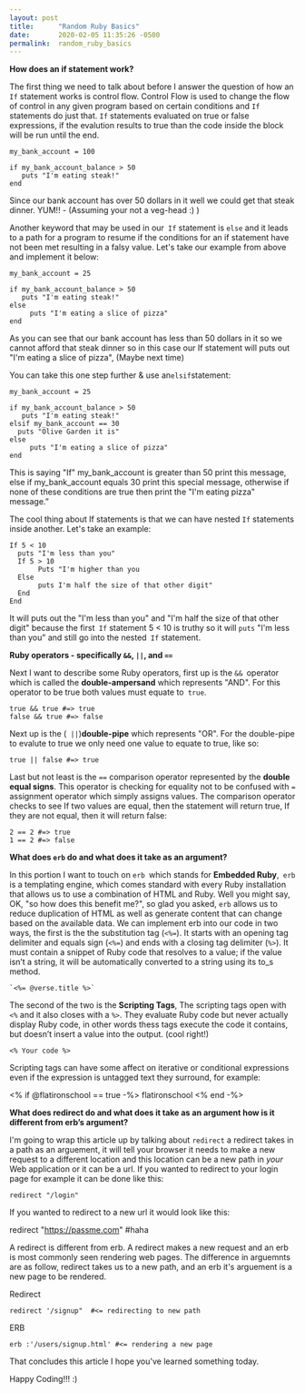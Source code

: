 ```yaml
---
layout: post
title:      "Random Ruby Basics"
date:       2020-02-05 11:35:26 -0500
permalink:  random_ruby_basics
---
```



**How does an if statement work?** 

The first thing we need to talk about before I answer the question of how an` If` statement works is control flow. Control Flow is used to change the flow of control in any given program based on certain conditions and `If` statements do just that. `If` statements evaluated on true or false expressions, if the evalution results to true than the code inside the block will be run until the end.

```
my_bank_account = 100

if my_bank_account_balance > 50
   puts "I'm eating steak!"
end   
```

Since our bank account has over 50 dollars in it well we could get that steak dinner. YUM!! - (Assuming your not a veg-head :) )

Another  keyword that may be used in our` If` statement is  `else` and it leads to a path for a program to resume if the conditions for an if statement have not been met resulting in a falsy value. Let's take our example from above and implement it below:

```
my_bank_account = 25

if my_bank_account_balance > 50
   puts "I'm eating steak!"
else
	 puts "I'm eating a slice of pizza"
end   
```

As you can see that our bank account has less than 50 dollars in it so we cannot afford that steak dinner so in this case our If statement will puts out "I'm eating a slice of pizza", (Maybe next time)

You can take this one step further & use an` elsif `statement:

```
my_bank_account = 25

if my_bank_account_balance > 50
   puts "I'm eating steak!"
elsif my_bank_account == 30
  puts "Olive Garden it is"
else
	 puts "I'm eating a slice of pizza"
end   
```

This is saying "If" my_bank_account is greater than 50 print this message, else if my_bank_account equals 30 print this special message, otherwise if none of these conditions are true then print the "I'm eating pizza" message.”


The cool thing about If statements is that we can have nested `If` statements inside another. Let's take an example:

```
If 5 < 10
  puts "I'm less than you"
  If 5 > 10
       Puts "I'm higher than you
  Else
       puts I'm half the size of that other digit"
  End
End
```

It will puts out the "I'm less than you" and  "I'm half the size of that other digit" because the first` If` statement 5 < 10 is truthy so it will `puts` "I'm less than you" and still go into the nested` If` statement.


**Ruby operators - specifically `&&`, `||`, and `==`**

Next I want to describe some Ruby operators, first up is the `&& `operator which is called the **double-ampersand** which represents "AND". For this operator to be true both values must equate to` true`.

```
true && true #=> true
false && true #=> false
```


Next up is the (` ||`)**double-pipe** which represents "OR". For the double-pipe to evalute to true we only need one value to equate to true, like so:

```
true || false #=> true
```

Last but not least is the `==` comparison operator represented by the **double equal signs**. This operator is checking for equality not to be confused with `=` assignment operator which simply assigns values. The comparison operator checks to see  If two values are equal, then the statement will return true, If they are not equal, then it will return false:

```
2 == 2 #=> true
1 == 2 #=> false
```


**What does `erb` do and what does it take as an argument?**

 In this portion I want to touch on `erb `which stands for **Embedded Ruby**,` erb` is a templating engine, which comes standard with every Ruby installation that allows us to use a combination of HTML and Ruby. Well you might say, OK, "so how does this benefit me?", so glad you asked,  `erb` allows us to reduce duplication of HTML as well as generate content that can change based on the available data.   We can implement erb into our code in two ways, the first is the the substitution tag (`<%=`). It starts with an opening tag delimiter and equals sign (`<%=`) and ends with a closing tag delimiter (`%>`).  It must contain a snippet of Ruby code that resolves to a value; if the value isn’t a string, it will be automatically converted to a string using its to_s method.  
	
	`<%= @verse.title %>`


The second of the two is the **Scripting Tags**, The scripting tags open with `<%` and it also closes with a `%>`. They evaluate  Ruby code but  never actually display Ruby code, in other words thess tags execute the code it contains, but doesn’t insert a value into the output. (cool right!)

`<% Your code %>`

Scripting tags can have some affect on iterative or conditional expressions even if the expression is untagged text they surround, for example:

<% if @flatironschool == true -%>
      flatironschool
    <% end -%>


**What does redirect do and what does it take as an argument how is it different from erb’s argument?**

I'm going to wrap this article up by talking about `redirect` a redirect takes in a path as an arguement, it will tell your  browser it needs to make a new request to a different location and this location can be a new path in *your* Web application or it can be a url. If you wanted to redirect to your login page for example it can be done like this:

`redirect "/login"`

If you wanted to redirect to a new url it would look like this:

redirect "https://passme.com" #haha

A redirect is different from erb. A redirect makes a new request and an erb is most commonly seen rendering web pages. The difference in arguemnts are as follow, redirect takes us to a new path, and an erb it's arguement is a new page to be rendered. 

Redirect 

`redirect '/signup"  #<= redirecting to new path`

ERB

`erb :'/users/signup.html' #<= rendering a new page`

That concludes this article I hope you've learned something today.

Happy Coding!!! :)

